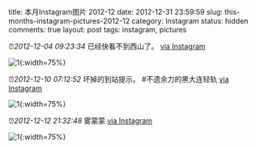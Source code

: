title: 本月Instagram图片 2012-12
date: 2012-12-31 23:59:59
slug: this-months-instagram-pictures-2012-12
category: Instagram
status: hidden
comments: true
layout: post
tags: instagram, pictures

⏰_2012-12-04 09:23:34_ 已经快看不到西山了。
[via Instagram](https://www.instagram.com/p/Sy8lmbAV7KbvGWNk0fNznjH-53oi4LAXKR9JI0/)

![1](https://scontent-lax3-2.cdninstagram.com/vp/6b9e3b58ab0d1e32d8afdfb6d8218b51/5DA202F5/t51.2885-15/e15/11253272_356444441231579_1168103208_n.jpg?_nc_ht=scontent-lax3-2.cdninstagram.com){:width=75%}


⏰_2012-12-10 07:12:52_ 坏掉的到站提示。 #不遗余力的黑大连轻轨
[via Instagram](https://www.instagram.com/p/TCKZjkAV6tG06KgzDbKISRZopeFa2HBlyyaN00/)

![1](https://scontent-lax3-2.cdninstagram.com/vp/608b8d5e525950fddaeb13bd63235db3/5DC06160/t51.2885-15/e15/11254012_846149302087718_1434298988_n.jpg?_nc_ht=scontent-lax3-2.cdninstagram.com){:width=75%}


⏰_2012-12-12 21:32:48_ 雾蒙蒙
[via Instagram](https://www.instagram.com/p/TI2Zv8AV3sQjBdIkJhNtt7Rfd8t0s5EkpBECw0/)

![1](https://scontent-lax3-2.cdninstagram.com/vp/e3cb45a15f5db1f70a2d278487747e53/5DB448B4/t51.2885-15/e15/11255729_463169393848670_570317653_n.jpg?_nc_ht=scontent-lax3-2.cdninstagram.com){:width=75%}
